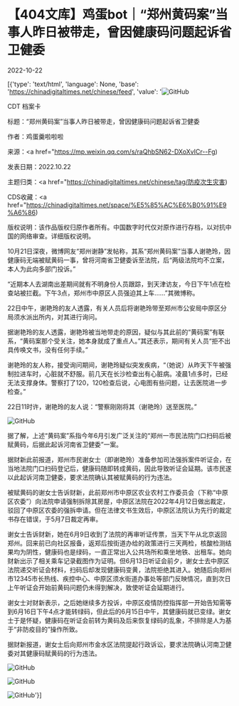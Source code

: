 # 【404文库】鸡蛋bot｜“郑州黄码案”当事人昨日被带走，曾因健康码问题起诉省卫健委

2022-10-22

[{'type': 'text/html', 'language': None, 'base': 'https://chinadigitaltimes.net/chinese/feed', 'value': '![GitHub](https://chinadigitaltimes.net/chinese/files/2022/10/post-688760-63541766a8a4b.png)



CDT 档案卡

标题：“郑州黄码案”当事人昨日被带走，曾因健康码问题起诉省卫健委

作者：鸡蛋羹啦啦啦

来源：<a href="https://mp.weixin.qq.com/s/raQhbSN62-DXoXvICr--Fg)

发表日期：2022.10.22

主题归类：<a href="https://chinadigitaltimes.net/chinese/tag/防疫次生灾害)

CDS收藏：<a href="https://chinadigitaltimes.net/space/%E5%85%AC%E6%B0%91%E9%A6%86)

版权说明：该作品版权归原作者所有。中国数字时代仅对原作进行存档，以对抗中国的网络审查。详细版权说明。





10月21日深夜，微博网友“郑州谢静”发帖称，其系“郑州黄码案”当事人谢艳玲，因健康码无端被赋黄码一事，曾将河南省卫健委诉至法院，后“两级法院均不立案，本人为此向多部门投诉。”

“近期本人去湖南出差期间就有不明身份人员跟踪，到天津访友，今日下午1点在检查站被拦截。下午3点，郑州市中原区人员强迫其上车……”其微博称。

22日中午，谢艳玲的友人透露，有关人员后将谢艳玲带至郑州市公安局中原区分局须水派出所内，对其进行询问。

据谢艳玲的友人透露，谢艳玲被当地带走的原因，疑似与其此前的“黄码案”有联系，“黄码案那个受关注，她本身就成了重点人。”其还表示，期间有关人员“拒不出具传唤文书，没有任何手续。”

谢艳玲的友人称，接受询问期间，谢艳玲疑似突发疾病，“（她说）从昨天下午被强制拉进车时，心脏就不舒服。前几天在长沙检查出有心脏病。凌晨1点多时，已经无法支撑身体。警察打了120，120检查后说，心电图有些问题，让去医院进一步检查。”

22日11时许，谢艳玲的友人说：“警察刚刚将其（谢艳玲）送至医院。”

![GitHub](https://chinadigitaltimes.net/chinese/files/2022/10/post-688760-63541766c2722.png)

据了解，上述“黄码案”系指今年6月引发广泛关注的“郑州一市民法院门口扫码后被赋黄码，后据此起诉河南省卫健委”一案。

据财新此前报道，郑州市民谢女士（即谢艳玲）准备参加司法强拆案件听证会，在当地法院门口扫码登记后，健康码随即转成黄码，因此导致听证会延期。该市民遂以此起诉河南卫健委，要求法院确认其被赋黄码的行为违法。

被赋黄码的谢女士告诉财新，此前郑州市中原区农业农村工作委员会（下称“中原区农委”）向法院申请强制拆除其房屋，中原区法院在2022年4月12日做出裁定，驳回了中原区农委的强拆申请。但在法律文书生效后，中原区法院认为先行的裁定书存在错误，于5月7日裁定再审。

谢女士告诉财新，她在6月9日收到了法院的再审听证传票，当天下午从北京返回郑州。回来前已向社区报备，返郑后按街道办给的政策进行三天两检，核酸检测结果均为阴性，健康码也是绿码，一直正常出入公共场所和乘坐地铁、出租车。她向财新出示了相关乘车记录截图作为证明。但6月13日听证会前夕，谢女士去中原区法院递交听证会材料，扫码后却发现健康码变黄，法院拒绝其进入。她随后向郑州市12345市长热线、疾控中心、中原区须水街道办事处等部门反映情况，直到次日上午听证会开始前黄码问题仍未得到解决，致使听证会延期进行。

谢女士对财新表示，之后她继续多方投诉，中原区疫情防控指挥部一开始告知需等到6月16日下午4点才能转绿码，但此后的6月15日中午，其健康码就已变绿。谢女士于是怀疑，健康码在听证会前转为黄码及后来恢复绿码的乱象，不排除是人为基于“非防疫目的”操作所致。

据财新报道，谢女士后向郑州市金水区法院提起行政诉讼，要求法院确认河南卫健委对其健康码赋黄码的行为违法。

![GitHub](https://chinadigitaltimes.net/chinese/files/2022/10/post-688760-63541766dd12b.png)

![GitHub](https://chinadigitaltimes.net/chinese/files/2022/10/post-688760-6354176704987.png)

![GitHub](https://chinadigitaltimes.net/chinese/files/2022/10/post-688760-635417671faa7.png)'}]